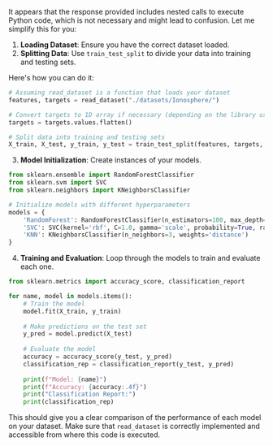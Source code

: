 It appears that the response provided includes nested calls to execute Python code, which is not necessary and might lead to confusion. Let me simplify this for you:

1. **Loading Dataset**: Ensure you have the correct dataset loaded.
2. **Splitting Data**: Use `train_test_split` to divide your data into training and testing sets.

Here's how you can do it:

```python
# Assuming read_dataset is a function that loads your dataset
features, targets = read_dataset("./datasets/Ionosphere/")

# Convert targets to 1D array if necessary (depending on the library used)
targets = targets.values.flatten()

# Split data into training and testing sets
X_train, X_test, y_train, y_test = train_test_split(features, targets, test_size=0.2, random_state=42)
```

3. **Model Initialization**: Create instances of your models.

```python
from sklearn.ensemble import RandomForestClassifier
from sklearn.svm import SVC
from sklearn.neighbors import KNeighborsClassifier

# Initialize models with different hyperparameters
models = {
    'RandomForest': RandomForestClassifier(n_estimators=100, max_depth=5, random_state=42),
    'SVC': SVC(kernel='rbf', C=1.0, gamma='scale', probability=True, random_state=42),
    'KNN': KNeighborsClassifier(n_neighbors=3, weights='distance')
}
```

4. **Training and Evaluation**: Loop through the models to train and evaluate each one.

```python
from sklearn.metrics import accuracy_score, classification_report

for name, model in models.items():
    # Train the model
    model.fit(X_train, y_train)
    
    # Make predictions on the test set
    y_pred = model.predict(X_test)
    
    # Evaluate the model
    accuracy = accuracy_score(y_test, y_pred)
    classification_rep = classification_report(y_test, y_pred)
    
    print(f"Model: {name}")
    print(f"Accuracy: {accuracy:.4f}")
    print("Classification Report:")
    print(classification_rep)
```

This should give you a clear comparison of the performance of each model on your dataset. Make sure that `read_dataset` is correctly implemented and accessible from where this code is executed.